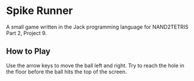 # Spike Runner
A small game written in the Jack programming language for NAND2TETRIS Part 2, Project 9.

## How to Play
Use the arrow keys to move the ball left and right. Try to reach the hole in the floor before the ball hits the top of the screen. 
